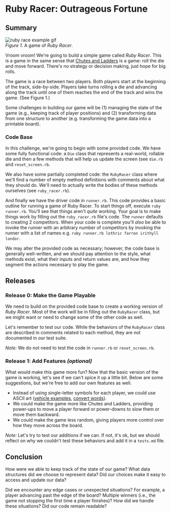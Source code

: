 # Ruby Racer: Outrageous Fortune

## Summary
![ruby race example gif](readme-assets/ruby-racer-example.gif)  
*Figure 1*.  A game of *Ruby Racer*.


Vroom vroom! We're going to build a simple game called *Ruby Racer*. This is a game in the same sense that [Chutes and Ladders](http://en.wikipedia.org/wiki/Snakes_and_Ladders) is a game: roll the die and move forward.  There's no strategy or decision making, just hope for big rolls.

The game is a race between two players.  Both players start at the beginning of the track, side-by-side.  Players take turns rolling a die and advancing along the track until one of them reaches the end of the track and wins the game.  (See Figure 1.)

Some challenges in building our game will be (1) managing the state of the game (e.g., keeping track of player positions) and (2) transforming data from one structure to another (e.g. transforming the game data into a printable board).


### Code Base
In this challenge, we're going to begin with some provided code.  We have some fully functional code:  a `Die` class that represents a real-world, rollable die and then a few methods that will help us update the screen (see `die.rb` and `reset_screen.rb`.

We also have some partially completed code:  the `RubyRacer` class where we'll find a number of empty method definitions with comments about what they should do. We'll need to actually write the bodies of these methods ourselves (see `ruby_racer.rb`).

And finally we have the driver code in `runner.rb`.  This code provides a basic outline for running a game of Ruby Racer. To start things off, execute `ruby runner.rb`. You'll see that things aren't _quite_ working. Your goal is to make things work by filling out the `ruby_racer.rb` file's code. The `runner` defaults to creating 2 competitors. When your code is complete you'll _also_ be able to invoke the runner with an arbitrary number of competitors by invoking the runner with a list of names e.g. `ruby runner.rb lothric farron irithyll londor`.

We may alter the provided code as necessary; however, the code base is generally well-written, and we should pay attention to the style, what methods exist, what their inputs and return values are, and how they segment the actions necessary to play the game.


## Releases
### Release 0: Make the Game Playable
We need to build on the provided code base to create a working version of *Ruby Racer*.  Most of the work will be in filling out the `RubyRacer` class, but we might want or need to change some of the other code as well.

Let's remember to test our code.  While the behaviors of the `RubyRacer` class are described in comments related to each method, they are not documented in our test suite.

*Note:* We do not need to test the code in `runner.rb` or `reset_screen.rb`.


### Release 1:  Add Features *(optional)*
What would make this game more fun?  Now that the basic version of the game is working, let's see if we can't spice it up a little bit.  Below are some suggestions, but we're free to add our own features as well.

- Instead of using single-letter symbols for each player, we could use ASCII art ([vehicle examples](https://sites.google.com/site/asciisandbox/art/vehicles), [convert words](https://github.com/miketierney/artii)).
- We could make the game more like Chutes and Ladders, providing power-ups to move a player forward or power-downs to slow them or move them backward.
- We could make the game less random, giving players more control over how they move across the board.

*Note:*  Let's try to test our additions if we can. If not, it's ok, but we should reflect on why we couldn't test these behaviors and add it in a `tests.md` file.


## Conclusion
How were we able to keep track of the state of our game?  What data structures did we choose to represent data?  Did our choices make it easy to access and update our data?

Did we encounter any edge cases or unexpected situations?  For example, a player advancing past the edge of the board?  Multiple winners (i.e., the game not stopping the first time a player finishes)?  How did we handle these situations?  Did our code remain readable?

